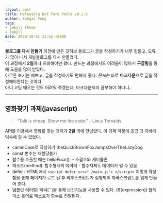 ```yaml
---
layout: post
title: Releasing Not Pure Poole v0.1.0
author: Songzi Vong
tags:
- jekyll theme
- jekyll
date: 2020-10-01 13:56 +0800
---
```


<strong>블로그를 다시 만들기</strong>
이전에 만든 깃허브 블로그가 글을 작성하기가 너무 힘들고, 오류가 많이 나서 개발블로그를 다시 만들었다.<br>
이 과정에서 **2일**이나 허비해야만 했다. 만드는 과정에서도 어려움이 많아서 **구글링**을 통해 도움을 많이 받았다.<br>
아무튼 보기는 예쁘고, 글을 작성하기도 편해서 좋다. *문제는* 바로 **마크다운**으로 글을 작성해야한다는 것이다.<br>
아니 코딩 배우는 것도 어려워 죽겠는데, 마크다운까지 공부해야 하다니..<br>

---
## 영화찾기 과제(javascript) 
>“Talk is cheap. Show me the code.”   - Linus Torvalds

API를 이용해서 영화를 찾는 과제가 **2일** 밖에 안남았다. 이 과제 덕분에 조금 더 자바에 익숙해 질 수 있었다.<br>
* camelCase로 작성하기 theQuickBrownFoxJumpsOverTheLazyDog
* const 변수는 재할당불가
* 함수를 호출할 때는 helloFucn(); - 소괄호와 세미콜론
* 메소드(method): 함수형태의 데이터  - 함수자체도 데이터가 될 수 있음
* defer : HTML에서  `<script defer src="./main.js"> </script>` 이렇게 작성함을 통해 페이지가 로드 된 후 외부스크립트가 실행되어 자바스크립트를 읽게 만들어 준다. 
* 템플릿 리터럴: 백틱(``)을 통해 보간기능을 사용할 수 있다. (${expression}) 플레이스 홀더로 텍스트가 함수로 전달된다.  


